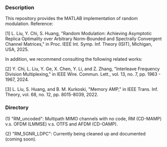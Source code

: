 ### Description
This repository provides the MATLAB implementation of random modulation. Reference:

[1] L. Liu, Y. Chi, S. Huang, "Random Modulation: Achieving Asymptotic Replica Optimality over Arbitrary Norm-Bounded and Spectrally Convergent Channel Matrices," in Proc. IEEE Int. Symp. Inf. Theory (ISIT), Michigan, USA, 2025.

In addition, we recommend consulting the following related works:

[2] Y. Chi, L. Liu, Y. Ge, X. Chen, Y. Li, and Z. Zhang, "Interleave Frequency Division Multiplexing," in IEEE Wire. Commun. Lett., vol. 13, no. 7, pp. 1963 - 1967, 2024.

[3] L. Liu, S. Huang, and B. M. Kurkoski, "Memory AMP," in IEEE Trans. Inf. Theory, vol. 68, no. 12, pp. 8015-8039, 2022.

### Directory

(1) "RM_uncoded": Multipath MIMO channels with no code, RM (CD-MAMP) v.s. OFDM (LMMSE) v.s. OTFS and AFDM (CD-OAMP).

(2) "RM_5GNR_LDPC": Currently being cleaned up and documented (coming soon).
